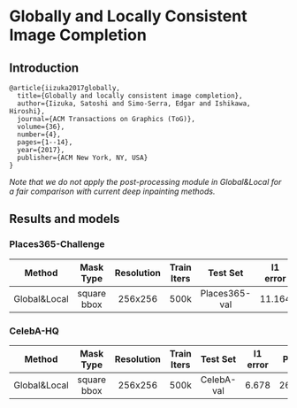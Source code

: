 # Globally and Locally Consistent Image Completion

## Introduction

```
@article{iizuka2017globally,
  title={Globally and locally consistent image completion},
  author={Iizuka, Satoshi and Simo-Serra, Edgar and Ishikawa, Hiroshi},
  journal={ACM Transactions on Graphics (ToG)},
  volume={36},
  number={4},
  pages={1--14},
  year={2017},
  publisher={ACM New York, NY, USA}
}
```

*Note that we do not apply the post-processing module in Global&Local for a fair comparison with current deep inpainting methods.*

## Results and models
### Places365-Challenge
|    Method    |  Mask Type  | Resolution | Train Iters |   Test Set    | l1 error |  PSNR  | SSIM  |                                                                                                                                               Download                                                                                                                                                |
| :----------: | :---------: | :--------: | :---------: | :-----------: | :------: | :----: | :---: | :---------------------------------------------------------------------------------------------------------------------------------------------------------------------------------------------------------------------------------------------------------------------------------------------------: |
| Global&Local | square bbox |  256x256   |    500k     | Places365-val |  11.164  | 23.152 | 0.862 | [model](https://openmmlab.oss-accelerate.aliyuncs.com/mmediting/inpainting/global_local/gl_256x256_8x12_places_20200619-52a040a8.pth) \| [log](https://openmmlab.oss-accelerate.aliyuncs.com/mmediting/inpainting/global_local/gl_256x256_8x12_places_20200619-52a040a8.log.json) |


### CelebA-HQ
|    Method    |  Mask Type  | Resolution | Train Iters |  Test Set  | l1 error |  PSNR  | SSIM  |                                                                                                                                               Download                                                                                                                                                |
| :----------: | :---------: | :--------: | :---------: | :--------: | :------: | :----: | :---: | :---------------------------------------------------------------------------------------------------------------------------------------------------------------------------------------------------------------------------------------------------------------------------------------------------: |
| Global&Local | square bbox |  256x256   |    500k     | CelebA-val |  6.678   | 26.780 | 0.904 | [model](https://openmmlab.oss-accelerate.aliyuncs.com/mmediting/inpainting/global_local/gl_256x256_8x12_celeba_20200619-5af0493f.pth) \| [log](https://openmmlab.oss-accelerate.aliyuncs.com/mmediting/inpainting/global_local/gl_256x256_8x12_celeba_20200619-5af0493f.log.json) |

